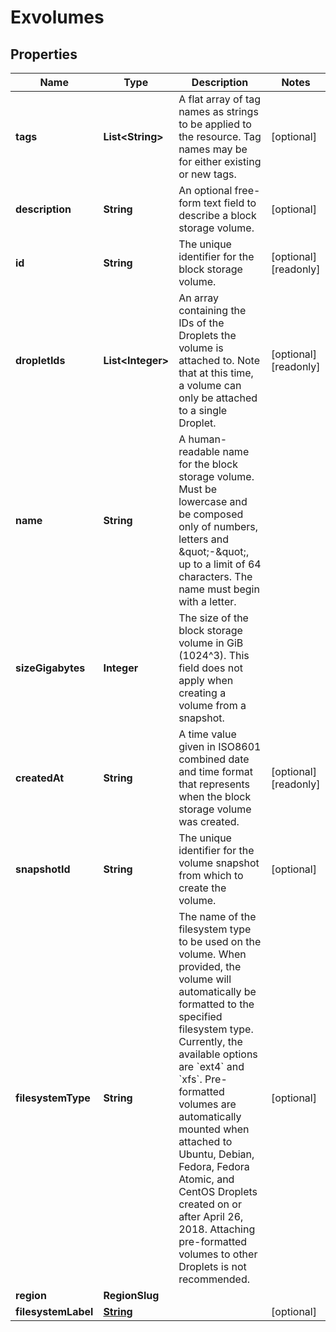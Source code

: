 

# Exvolumes


## Properties

| Name | Type | Description | Notes |
|------------ | ------------- | ------------- | -------------|
|**tags** | **List&lt;String&gt;** | A flat array of tag names as strings to be applied to the resource. Tag names may be for either existing or new tags. |  [optional] |
|**description** | **String** | An optional free-form text field to describe a block storage volume. |  [optional] |
|**id** | **String** | The unique identifier for the block storage volume. |  [optional] [readonly] |
|**dropletIds** | **List&lt;Integer&gt;** | An array containing the IDs of the Droplets the volume is attached to. Note that at this time, a volume can only be attached to a single Droplet. |  [optional] [readonly] |
|**name** | **String** | A human-readable name for the block storage volume. Must be lowercase and be composed only of numbers, letters and \&quot;-\&quot;, up to a limit of 64 characters. The name must begin with a letter. |  |
|**sizeGigabytes** | **Integer** | The size of the block storage volume in GiB (1024^3). This field does not apply  when creating a volume from a snapshot. |  |
|**createdAt** | **String** | A time value given in ISO8601 combined date and time format that represents when the block storage volume was created. |  [optional] [readonly] |
|**snapshotId** | **String** | The unique identifier for the volume snapshot from which to create the volume. |  [optional] |
|**filesystemType** | **String** | The name of the filesystem type to be used on the volume. When provided, the volume will automatically be formatted to the specified filesystem type. Currently, the available options are &#x60;ext4&#x60; and &#x60;xfs&#x60;. Pre-formatted volumes are automatically mounted when attached to Ubuntu, Debian, Fedora, Fedora Atomic, and CentOS Droplets created on or after April 26, 2018. Attaching pre-formatted volumes to other Droplets is not recommended. |  [optional] |
|**region** | **RegionSlug** |  |  |
|**filesystemLabel** | [**String**](String.md) |  |  [optional] |



